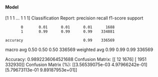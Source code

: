 #### Model
[1 1 1 ... 1 1 1]
Classification Report:
              precision    recall  f1-score   support

           0       0.01      0.01      0.01      1688
           1       0.99      0.99      0.99    334881

    accuracy                           0.99    336569
   macro avg       0.50      0.50      0.50    336569
weighted avg       0.99      0.99      0.99    336569

Accuracy: 0.9892236064521688
Confusion Matrix:
[[    12   1676]
 [  1951 332930]]
Confusion Matrix (%):
[[3.56539075e-03 4.97966242e-01]
 [5.79673113e-01 9.89187953e+01]]
